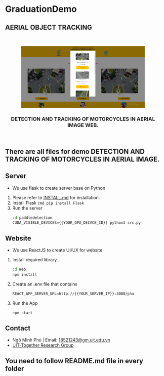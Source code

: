 # GraduationDemo
## AERIAL OBJECT TRACKING

<!-- PROJECT LOGO -->
<br />
<p align="center">
  <a href="https://github.com/phungo1506/Graduation">
    <img src="https://github.com/phungo1506/Graduation/blob/master/Web/public/web.png" alt="Logo" width="400" height="200">
  </a>
  <h3 align="center">DETECTION AND TRACKING OF MOTORCYCLES IN 
AERIAL IMAGE WEB.</h3>
  <p align="center">
    <br />

## There are all files for demo DETECTION AND TRACKING OF MOTORCYCLES IN AERIAL IMAGE.

## Server

- We use flask to create server base on Python

1. Please refer to [INSTALL.md](https://paddledetection.readthedocs.io/tutorials/GETTING_STARTED.html) for installation.
2. Install Flask
	   ```cmd
	   pip install Flask
	   ```
2. Run the server
	 ```cmd
   cd paddledetection
   CUDA_VISIBLE_DEVICES={{YOUR_GPU_DEIVCE_ID}} python3 src.py

## Website

- We use ReactJS to create UI/UX for website

1. Install required library
	 ```cmd
   cd Web
   npm install
	  ```
2. Create an .env file that contains
   ```cmd
   REACT_APP_SERVER_URL=http://{{YOUR_SERVER_IP}}:3000/phu
   ```
4. Run the App
  	```cmd
   npm start
   ```

## Contact
- Ngô Minh Phú | Email: 18521243@gm.uit.edu.vn
- [UIT-Together Research Group](https://uit-together.github.io/) 
## You need to follow README.md file in every folder
